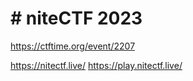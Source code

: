 # # niteCTF 2023

https://ctftime.org/event/2207

https://nitectf.live/
https://play.nitectf.live/




